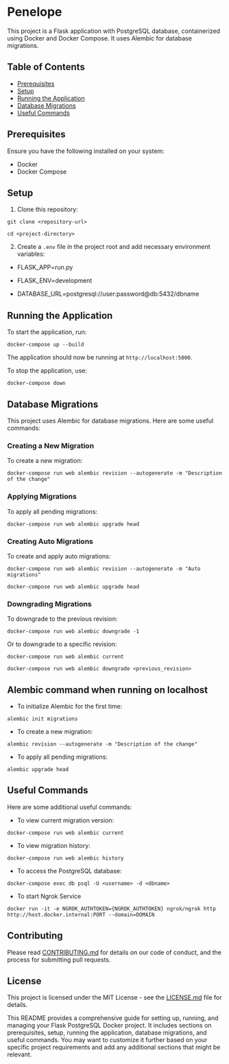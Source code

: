 # Penelope

This project is a Flask application with PostgreSQL database, containerized using Docker and Docker Compose. It uses Alembic for database migrations.

## Table of Contents

- [Prerequisites](#prerequisites)
- [Setup](#setup)
- [Running the Application](#running-the-application)
- [Database Migrations](#database-migrations)
- [Useful Commands](#useful-commands)

## Prerequisites

Ensure you have the following installed on your system:

- Docker
- Docker Compose

## Setup

1. Clone this repository:

```console
git clone <repository-url>
```

```console
cd <project-directory>
```

2. Create a `.env` file in the project root and add necessary environment variables:

- FLASK_APP=run.py

- FLASK_ENV=development

- DATABASE_URL=postgresql://user:password@db:5432/dbname

## Running the Application

To start the application, run:

```console
docker-compose up --build
```

The application should now be running at `http://localhost:5000`.

To stop the application, use:

```console
docker-compose down
```

## Database Migrations

This project uses Alembic for database migrations. Here are some useful commands:

### Creating a New Migration

To create a new migration:

```console
docker-compose run web alembic revision --autogenerate -m "Description of the change"
```

### Applying Migrations

To apply all pending migrations:

```console
docker-compose run web alembic upgrade head
```

### Creating Auto Migrations

To create and apply auto migrations:

```console
docker-compose run web alembic revision --autogenerate -m "Auto migrations"
```

```console
docker-compose run web alembic upgrade head
```

### Downgrading Migrations

To downgrade to the previous revision:

```console
docker-compose run web alembic downgrade -1
```

Or to downgrade to a specific revision:


```console
docker-compose run web alembic current
```

```console
docker-compose run web alembic downgrade <previous_revision>
```

## Alembic command when running on localhost

- To initialize Alembic for the first time:

```console
alembic init migrations
```

- To create a new migration:

```console
alembic revision --autogenerate -m "Description of the change"
```

- To apply all pending migrations:

```console
alembic upgrade head
```

## Useful Commands

Here are some additional useful commands:

- To view current migration version:

```console
docker-compose run web alembic current
```

- To view migration history:

```console
docker-compose run web alembic history
```

- To access the PostgreSQL database:

```console
docker-compose exec db psql -U <username> -d <dbname>
```

- To start Ngrok Service

```console
docker run -it -e NGROK_AUTHTOKEN={NGROK_AUTHTOKEN} ngrok/ngrok http http://host.docker.internal:PORT --domain=DOMAIN
```

## Contributing

Please read [CONTRIBUTING.md](CONTRIBUTING.md) for details on our code of conduct, and the process for submitting pull requests.

## License

This project is licensed under the MIT License - see the [LICENSE.md](LICENSE.md) file for details.

This README provides a comprehensive guide for setting up, running, and managing your Flask PostgreSQL Docker project. It includes sections on prerequisites, setup, running the application, database migrations, and useful commands. You may want to customize it further based on your specific project requirements and add any additional sections that might be relevant.
